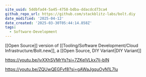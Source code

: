 ```yaml
---
site_uuid: 5ddbfad4-5a45-4758-bdba-ddacdcd73ca4
github_repo_url: https://github.com/stackblitz-labs/bolt.diy
date_modified: '2025-04-12'
date_created: '2025-03-30T05:44:14.858Z'
tags:
  - Software-Development
---
```






















[[Open Source]] version of [[Tooling/Software Development/Cloud Infrastructure/Bolt.new]], a [[Open Source, DIY Variant|DIY Variant]]


https://youtu.be/jvXXhSVMrYs?si=7ZKelVLkx7Ij-bIN

https://youtu.be/ZQUwQEGFvf8?si=gAWaJgquOyN1L7lu